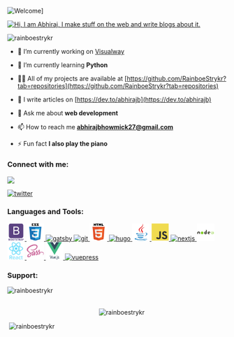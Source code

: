 
![Welcome](https://pimp-my-readme.webapp.io/pimp-my-readme/sliding-text?emojis=1f44b&text=Welcome)]

[![Hi, I am Abhiraj, I make stuff on the web and write blogs about it.](https://pimp-my-readme.webapp.io/pimp-my-readme/wavy-banner?subtitle=I%20make%20stuff%20on%20the%20web%20and%20write%20blogs%20about%20it.&title=Hi%2C%20I%20am%20Abhiraj)](https://abhiraj.glitch.me)


<p align="left"> <img src="https://komarev.com/ghpvc/?username=rainboestrykr&label=Profile%20views&color=0e75b6&style=flat" alt="rainboestrykr" /> </p>

- 🔭 I’m currently working on [Visualway](https://github.com/visualway)

- 🌱 I’m currently learning **Python**

- 👨‍💻 All of my projects are available at [https://github.com/RainboeStrykr?tab=repositories](https://github.com/RainboeStrykr?tab=repositories)

- 📝 I write articles on [https://dev.to/abhirajb](https://dev.to/abhirajb)

- 💬 Ask me about **web development**

- 📫 How to reach me **abhirajbhowmick27@gmail.com**

- ⚡ Fun fact **I also play the piano**



<h3 align="left">Connect with me:</h3>
<p align="left">
<a href="https://dev.to/abhirajb" target="blank"><img align="center" src="https://img.shields.io/badge/dev.to-0A0A0A?style=for-the-badge&logo=devdotto&logoColor=white" /></a>

  [![twitter](https://img.shields.io/badge/twitter-1DA1F2?style=for-the-badge&logo=twitter&logoColor=white)](https://twitter.com/rainboestrykr)
</p>

<h3 align="left">Languages and Tools:</h3>
<p align="left"> <a href="https://getbootstrap.com" target="_blank"> <img src="https://raw.githubusercontent.com/devicons/devicon/master/icons/bootstrap/bootstrap-plain-wordmark.svg" alt="bootstrap" width="40" height="40"/> </a> <a href="https://www.w3schools.com/css/" target="_blank"> <img src="https://raw.githubusercontent.com/devicons/devicon/master/icons/css3/css3-original-wordmark.svg" alt="css3" width="40" height="40"/> </a> <a href="https://www.gatsbyjs.com/" target="_blank"> <img src="https://www.vectorlogo.zone/logos/gatsbyjs/gatsbyjs-icon.svg" alt="gatsby" width="40" height="40"/> </a> <a href="https://git-scm.com/" target="_blank"> <img src="https://www.vectorlogo.zone/logos/git-scm/git-scm-icon.svg" alt="git" width="40" height="40"/> </a> <a href="https://www.w3.org/html/" target="_blank"> <img src="https://raw.githubusercontent.com/devicons/devicon/master/icons/html5/html5-original-wordmark.svg" alt="html5" width="40" height="40"/> </a> <a href="https://gohugo.io/" target="_blank"> <img src="https://api.iconify.design/logos-hugo.svg" alt="hugo" width="40" height="40"/> </a> <a href="https://www.java.com" target="_blank"> <img src="https://raw.githubusercontent.com/devicons/devicon/master/icons/java/java-original.svg" alt="java" width="40" height="40"/> </a> <a href="https://developer.mozilla.org/en-US/docs/Web/JavaScript" target="_blank"> <img src="https://raw.githubusercontent.com/devicons/devicon/master/icons/javascript/javascript-original.svg" alt="javascript" width="40" height="40"/> </a> <a href="https://nextjs.org/" target="_blank"> <img src="https://cdn.worldvectorlogo.com/logos/nextjs-3.svg" alt="nextjs" width="40" height="40"/> </a> <a href="https://nodejs.org" target="_blank"> <img src="https://raw.githubusercontent.com/devicons/devicon/master/icons/nodejs/nodejs-original-wordmark.svg" alt="nodejs" width="40" height="40"/> </a> <a href="https://reactjs.org/" target="_blank"> <img src="https://raw.githubusercontent.com/devicons/devicon/master/icons/react/react-original-wordmark.svg" alt="react" width="40" height="40"/> </a> <a href="https://sass-lang.com" target="_blank"> <img src="https://raw.githubusercontent.com/devicons/devicon/master/icons/sass/sass-original.svg" alt="sass" width="40" height="40"/> </a> <a href="https://vuejs.org/" target="_blank"> <img src="https://raw.githubusercontent.com/devicons/devicon/master/icons/vuejs/vuejs-original-wordmark.svg" alt="vuejs" width="40" height="40"/> </a> <a href="https://vuepress.vuejs.org/" target="_blank"> <img src="https://raw.githubusercontent.com/AliasIO/wappalyzer/master/src/drivers/webextension/images/icons/VuePress.svg" alt="vuepress" width="40" height="40"/> </a> </p>

<h3 align="left">Support:</h3>
<p><a href="https://www.buymeacoffee.com/rainboestrykr"> <img align="left" src="https://cdn.buymeacoffee.com/buttons/v2/default-yellow.png" height="50" width="210" alt="rainboestrykr" /></a></p><br><br>

<p><img align="center" src="https://github-readme-stats.vercel.app/api/top-langs?username=rainboestrykr&show_icons=true&locale=en&layout=compact" alt="rainboestrykr" /></p>

<p>&nbsp;<img align="center" src="https://github-readme-stats.vercel.app/api?username=rainboestrykr&show_icons=true&locale=en" alt="rainboestrykr" /></p>
